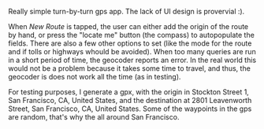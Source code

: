 Really simple turn-by-turn gps app. The lack of UI design is provervial :). 

When *New Route* is tapped, the user can either add the origin of the route by hand, or press the "locate me" button (the compass) to autopopulate the fields. There are also a few other options to set (like the mode for the route and if tolls or highways whould be avoided). When too many queries are run in a short period of time, the geocoder reports an error. In the real world this would not be a problem because it takes some time to travel, and thus, the geocoder is does not work all the time (as in testing). 

For testing purposes, I generate a gpx, with the origin in Stockton Street 1, San Francisco, CA, United States, and the destination at 2801 Leavenworth Street, San Francisco, CA, United States. Some of the waypoints in the gps are random, that's why the all around San Francisco. 